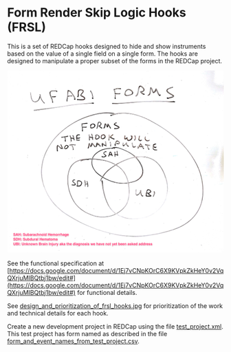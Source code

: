 # Form Render Skip Logic Hooks (FRSL)

This is a set of REDCap hooks designed to hide and show instruments based on the value of a single field on a single form.  The hooks are designed to manipulate a proper subset of the forms in the REDCap project.

![venn diagram of test project forms](venn_diagram_of_test_project_forms.png)

See the functional specification at [https://docs.google.com/document/d/1Ej7vCNpKOrC6X9KVpkZkHeY0v2VqQXrjuMIBQtbj1bw/edit#](https://docs.google.com/document/d/1Ej7vCNpKOrC6X9KVpkZkHeY0v2VqQXrjuMIBQtbj1bw/edit#) for functional details.

See [design\_and\_prioritization\_of\_frsl\_hooks.jpg](design_and_prioritization_of_frsl_hooks.jpg) for prioritization of the work and technical details for each hook.

Create a new development project in REDCap using the file [test_project.xml](test_project.xml).  This test project has form named as described in the file [form\_and\_event\_names\_from\_test\_project.csv](form_and_event_names_from_test_project.csv).

